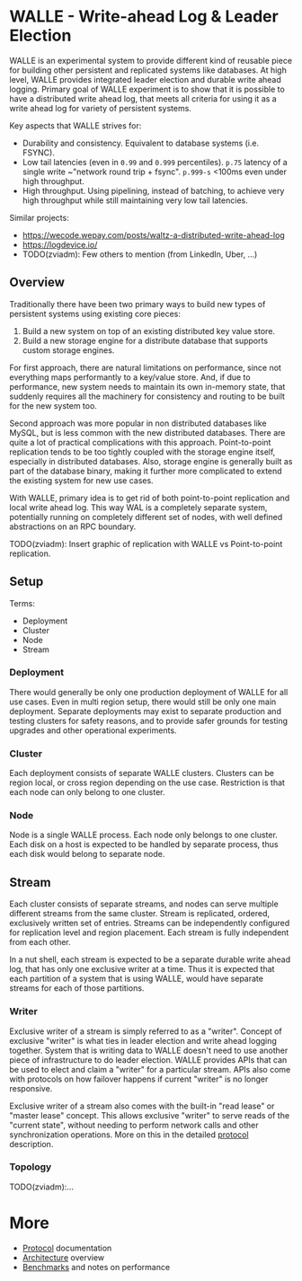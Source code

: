 # WALLE - Write-ahead Log & Leader Election

WALLE is an experimental system to provide different kind of reusable piece for building other persistent and replicated
systems like databases. At high level, WALLE provides integrated leader election and durable write ahead logging. Primary
goal of WALLE experiment is to show that it is possible to have a distributed write ahead log, that meets all criteria
for using it as a write ahead log for variety of persistent systems.

Key aspects that WALLE strives for:
- Durability and consistency. Equivalent to database systems (i.e. FSYNC).
- Low tail latencies (even in `0.99` and `0.999` percentiles). `p.75` latency of a single
write ~"network round trip + fsync". `p.999-s` <100ms even under high throughput.
- High throughput. Using pipelining, instead of batching, to achieve very high throughput while still
maintaining very low tail latencies.

Similar projects:
- https://wecode.wepay.com/posts/waltz-a-distributed-write-ahead-log
- https://logdevice.io/
- TODO(zviadm): Few others to mention (from LinkedIn, Uber, ...)

## Overview

Traditionally there have been two primary ways to build new types of persistent systems using existing core pieces:
1. Build a new system on top of an existing distributed key value store.
2. Build a new storage engine for a distribute database that supports custom storage engines.

For first approach, there are natural limitations on performance, since not everything maps performantly to a
key/value store. And, if due to performance, new system needs to maintain its own in-memory state,
that suddenly requires all the machinery for consistency and routing to be built for the new system too.

Second approach was more popular in non distributed databases like MySQL, but is less common with the new distributed
databases. There are quite a lot of practical complications with this approach. Point-to-point replication tends
to be too tightly coupled with the storage engine itself, especially in distributed databases. Also, storage engine is
generally built as part of the database binary, making it further more complicated to extend the existing system
for new use cases.

With WALLE, primary idea is to get rid of both point-to-point replication and local write ahead log. This way WAL is
a completely separate system, potentially running on completely different set of nodes, with well defined abstractions
on an RPC boundary.

TODO(zviadm): Insert graphic of replication with WALLE vs Point-to-point replication.

## Setup

Terms:
- Deployment
- Cluster
- Node
- Stream

### Deployment

There would generally be only one production deployment of WALLE for all use cases. Even in multi
region setup, there would still be only one main deployment. Separate deployments may exist to separate production
and testing clusters for safety reasons, and to provide safer grounds for testing upgrades and other operational experiments.

### Cluster

Each deployment consists of separate WALLE clusters. Clusters can be region local, or cross region
depending on the use case. Restriction is that each node can only belong to one cluster.

### Node

Node is a single WALLE process. Each node only belongs to one cluster. Each disk on a host is expected to be
handled by separate process, thus each disk would belong to separate node.

## Stream

Each cluster consists of separate streams, and nodes can serve multiple different streams from the same cluster. Stream
is replicated, ordered, exclusively written set of entries. Streams can be independently configured for replication level
and region placement. Each stream is fully independent from each other.

In a nut shell, each stream is expected to be a separate durable write ahead log, that has only one exclusive writer
at a time. Thus it is expected that each partition of a system that is using WALLE, would have separate streams for
each of those partitions.

### Writer

Exclusive writer of a stream is simply referred to as a "writer". Concept of exclusive "writer" is what ties in leader
election and write ahead logging together. System that is writing data to WALLE doesn't need to use another piece
of infrastructure to do leader election. WALLE provides APIs that can be used to elect and claim a "writer"
for a particular stream. APIs also come with protocols on how failover happens if current "writer" is no longer responsive.

Exclusive writer of a stream also comes with the built-in "read lease" or "master lease" concept. This allows
exclusive "writer" to serve reads of the "current state", without needing to perform network calls and other
synchronization operations. More on this in the detailed [protocol](./protocol.md) description.

### Topology

TODO(zviadm):...

# More

* [Protocol](./protocol.md) documentation
* [Architecture](./architecture.md) overview
* [Benchmarks](./benchmarks.md) and notes on performance
